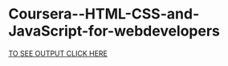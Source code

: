 # Coursera--HTML-CSS-and-JavaScript-for-webdevelopers


[TO SEE OUTPUT CLICK HERE](file:///C:/Users/ANUSHA/Desktop/index.html)
